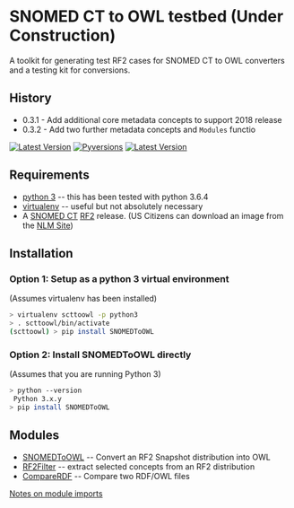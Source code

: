 # SNOMED CT to OWL testbed  (Under Construction)

A toolkit for generating test RF2  cases for SNOMED CT to OWL  converters and a testing kit for conversions.

## History
* 0.3.1 - Add additional core metadata concepts to support 2018 release
* 0.3.2 - Add two further metadata concepts and `Modules` functio

[![Latest Version](https://pypip.in/version/SNOMEDToOWL/badge.svg)](https://pypi.python.org/pypi/SNOMEDToOWL/)
[![Pyversions](https://pypip.in/py_versions/SNOMEDToOWL/badge.svg)](https://pypi.python.org/pypi/SNOMEDToOWL/)
[![Latest Version](https://pypip.in/license/SNOMEDToOWL/badge.svg)](https://pypi.python.org/pypi/SNOMEDToOWL/)


## Requirements
* [python 3](https://www.python.org/) -- this has been tested with python 3.6.4
* [virtualenv](https://pypi.python.org/pypi/virtualenv) -- useful but not absolutely necessary 
* A [SNOMED CT](http://www.ihtsdo.org/snomed-ct) [RF2](https://confluence.ihtsdotools.org/display/DOCRELFMT/2.2.+Release+Format+2+-+Introduction) release.  (US Citizens can download an image from the [NLM Site](https://www.nlm.nih.gov/healthit/snomedct/index.html))


## Installation
### Option 1: Setup as a python 3 virtual environment
(Assumes virtualenv has been installed)

```bash
> virtualenv scttoowl -p python3
> . scttoowl/bin/activate
(scttoowl) > pip install SNOMEDToOWL
```

### Option 2:  Install SNOMEDToOWL directly
(Assumes that you are running Python 3)

```bash
> python --version
 Python 3.x.y
> pip install SNOMEDToOWL
```

## Modules
* [SNOMEDToOWL](scripts/SNOMEDToOWL.md) -- Convert an RF2 Snapshot distribution into OWL
* [RF2Filter](scripts/RF2Filter.md) -- extract selected concepts from an RF2 distribution
* [CompareRDF](scripts/CompareRDF.md) -- Compare two RDF/OWL files

[Notes on module imports](Modules.md)